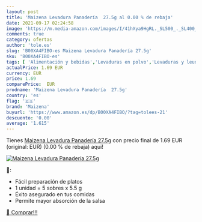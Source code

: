 ```yaml
---
layout: post
title: 'Maizena Levadura Panadería  27.5g al 0.00 % de rebaja'
date: 2021-09-17 02:24:58
image: 'https://m.media-amazon.com/images/I/41hXya9HgRL._SL500_._SL400_.jpg'
comments: true
category: ofertas
author: 'tole.es'
slug: 'B00XA4FIBO-es Maizena Levadura Panadería 27.5g'
sku: 'B00XA4FIBO-es'
tags: [ 'Alimentación y bebidas','Levaduras en polvo','Levaduras y leudantes','Productos para cocina y repostería','levadura','maizena', ]
actualPrice: 1.69 EUR
currency: EUR
price: 1.69
comparePrice:  EUR
prodname: 'Maizena Levadura Panadería  27.5g'
country: 'es'
flag: '🇪🇸'
brand: 'Maizena'
buyurl: 'https://www.amazon.es/dp/B00XA4FIBO/?tag=tolees-21'
descuento: '0.00'
average: '1.615'
---
```


Tienes [Maizena Levadura Panadería  27.5g](https://www.amazon.es/dp/B00XA4FIBO/?tag=tolees-21) con precio final de  1.69 EUR (original:  EUR) (0.00 %  de rebaja) aqui!

[![Maizena Levadura Panadería  27.5g](https://m.media-amazon.com/images/I/41hXya9HgRL._SL500_._SL400_.jpg)](https://www.amazon.es/dp/B00XA4FIBO/?tag=tolees-21)

🔎:

- Fácil preparación de platos
- 1 unidad = 5 sobres x 5.5 g
- Éxito asegurado en tus comidas
- Permite mayor absorción de la salsa

[🛒 Comprar!!!](https://www.amazon.es/dp/B00XA4FIBO/?tag=tolees-21)
